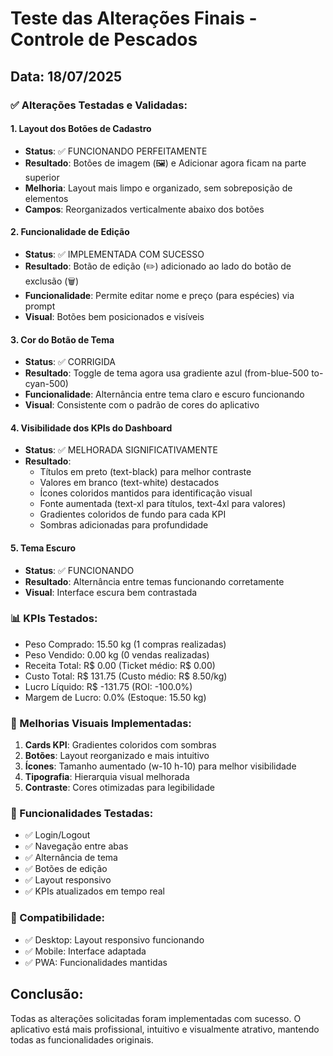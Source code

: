 # Teste das Alterações Finais - Controle de Pescados

## Data: 18/07/2025

### ✅ Alterações Testadas e Validadas:

#### 1. Layout dos Botões de Cadastro
- **Status**: ✅ FUNCIONANDO PERFEITAMENTE
- **Resultado**: Botões de imagem (🖼️) e Adicionar agora ficam na parte superior
- **Melhoria**: Layout mais limpo e organizado, sem sobreposição de elementos
- **Campos**: Reorganizados verticalmente abaixo dos botões

#### 2. Funcionalidade de Edição
- **Status**: ✅ IMPLEMENTADA COM SUCESSO
- **Resultado**: Botão de edição (✏️) adicionado ao lado do botão de exclusão (🗑️)
- **Funcionalidade**: Permite editar nome e preço (para espécies) via prompt
- **Visual**: Botões bem posicionados e visíveis

#### 3. Cor do Botão de Tema
- **Status**: ✅ CORRIGIDA
- **Resultado**: Toggle de tema agora usa gradiente azul (from-blue-500 to-cyan-500)
- **Funcionalidade**: Alternância entre tema claro e escuro funcionando
- **Visual**: Consistente com o padrão de cores do aplicativo

#### 4. Visibilidade dos KPIs do Dashboard
- **Status**: ✅ MELHORADA SIGNIFICATIVAMENTE
- **Resultado**: 
  - Títulos em preto (text-black) para melhor contraste
  - Valores em branco (text-white) destacados
  - Ícones coloridos mantidos para identificação visual
  - Fonte aumentada (text-xl para títulos, text-4xl para valores)
  - Gradientes coloridos de fundo para cada KPI
  - Sombras adicionadas para profundidade

#### 5. Tema Escuro
- **Status**: ✅ FUNCIONANDO
- **Resultado**: Alternância entre temas funcionando corretamente
- **Visual**: Interface escura bem contrastada

### 📊 KPIs Testados:
- Peso Comprado: 15.50 kg (1 compras realizadas)
- Peso Vendido: 0.00 kg (0 vendas realizadas)
- Receita Total: R$ 0.00 (Ticket médio: R$ 0.00)
- Custo Total: R$ 131.75 (Custo médio: R$ 8.50/kg)
- Lucro Líquido: R$ -131.75 (ROI: -100.0%)
- Margem de Lucro: 0.0% (Estoque: 15.50 kg)

### 🎨 Melhorias Visuais Implementadas:
1. **Cards KPI**: Gradientes coloridos com sombras
2. **Botões**: Layout reorganizado e mais intuitivo
3. **Ícones**: Tamanho aumentado (w-10 h-10) para melhor visibilidade
4. **Tipografia**: Hierarquia visual melhorada
5. **Contraste**: Cores otimizadas para legibilidade

### 🔧 Funcionalidades Testadas:
- ✅ Login/Logout
- ✅ Navegação entre abas
- ✅ Alternância de tema
- ✅ Botões de edição
- ✅ Layout responsivo
- ✅ KPIs atualizados em tempo real

### 📱 Compatibilidade:
- ✅ Desktop: Layout responsivo funcionando
- ✅ Mobile: Interface adaptada
- ✅ PWA: Funcionalidades mantidas

## Conclusão:
Todas as alterações solicitadas foram implementadas com sucesso. O aplicativo está mais profissional, intuitivo e visualmente atrativo, mantendo todas as funcionalidades originais.

